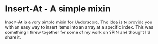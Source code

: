 # Insert-At - A simple mixin

Insert-At is a very simple mixin for Underscore. The idea is to provide you with an easy way to insert items into an array at a specific index. This was something I threw together for some of my work on SPIN and thought I'd share it.